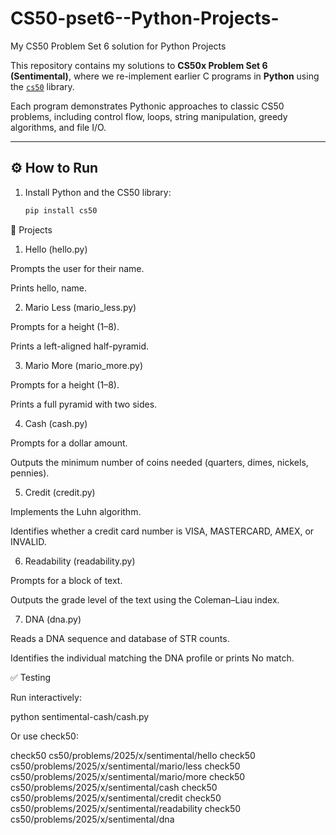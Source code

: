 # CS50-pset6--Python-Projects-
My CS50 Problem Set 6  solution for Python Projects 

This repository contains my solutions to **CS50x Problem Set 6 (Sentimental)**, where we re-implement earlier C programs in **Python** using the [`cs50`](https://pypi.org/project/cs50/) library.

Each program demonstrates Pythonic approaches to classic CS50 problems, including control flow, loops, string manipulation, greedy algorithms, and file I/O.


---

## ⚙️ How to Run

1. Install Python and the CS50 library:
   ```bash
   pip install cs50
🧩 Projects
1. Hello (hello.py)

Prompts the user for their name.

Prints hello, name.

2. Mario Less (mario_less.py)

Prompts for a height (1–8).

Prints a left-aligned half-pyramid.

3. Mario More (mario_more.py)

Prompts for a height (1–8).

Prints a full pyramid with two sides.

4. Cash (cash.py)

Prompts for a dollar amount.

Outputs the minimum number of coins needed (quarters, dimes, nickels, pennies).

5. Credit (credit.py)

Implements the Luhn algorithm.

Identifies whether a credit card number is VISA, MASTERCARD, AMEX, or INVALID.

6. Readability (readability.py)

Prompts for a block of text.

Outputs the grade level of the text using the Coleman–Liau index.

7. DNA (dna.py)

Reads a DNA sequence and database of STR counts.

Identifies the individual matching the DNA profile or prints No match.

✅ Testing

Run interactively:

python sentimental-cash/cash.py


Or use check50:

check50 cs50/problems/2025/x/sentimental/hello
check50 cs50/problems/2025/x/sentimental/mario/less
check50 cs50/problems/2025/x/sentimental/mario/more
check50 cs50/problems/2025/x/sentimental/cash
check50 cs50/problems/2025/x/sentimental/credit
check50 cs50/problems/2025/x/sentimental/readability
check50 cs50/problems/2025/x/sentimental/dna





